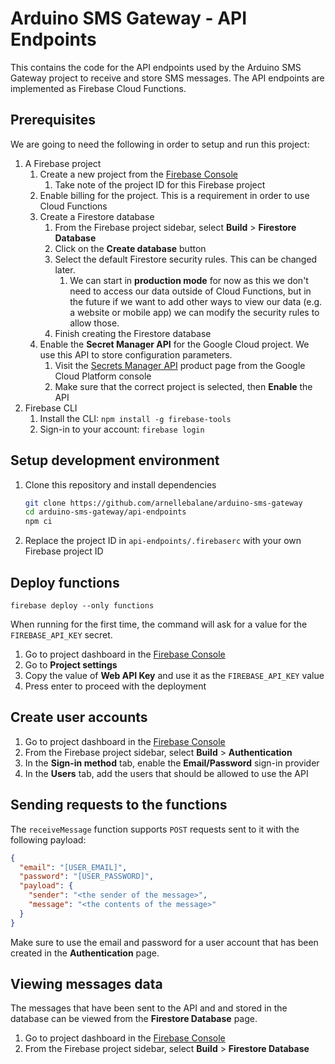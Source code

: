 # Arduino SMS Gateway - API Endpoints

This contains the code for the API endpoints used by the Arduino SMS Gateway project to receive and store SMS messages. The API endpoints are implemented as Firebase Cloud Functions.

## Prerequisites

We are going to need the following in order to setup and run this project:

1. A Firebase project
   1. Create a new project from the [Firebase Console](https://console.firebase.google.com/)
      1. Take note of the project ID for this Firebase project
   1. Enable billing for the project. This is a requirement in order to use Cloud Functions
   1. Create a Firestore database
      1. From the Firebase project sidebar, select **Build** > **Firestore Database**
      1. Click on the **Create database** button
      1. Select the default Firestore security rules. This can be changed later.
         1. We can start in **production mode** for now as this we don't need to access our data outside of Cloud Functions, but in the future if we want to add other ways to view our data (e.g. a website or mobile app) we can modify the security rules to allow those.
      1. Finish creating the Firestore database
   1. Enable the **Secret Manager API** for the Google Cloud project. We use this API to store configuration parameters.
      1. Visit the [Secrets Manager API](https://console.cloud.google.com/apis/library/secretmanager.googleapis.com) product page from the Google Cloud Platform console
      1. Make sure that the correct project is selected, then **Enable** the API
1. Firebase CLI
   1. Install the CLI: `npm install -g firebase-tools`
   1. Sign-in to your account: `firebase login`

## Setup development environment

1. Clone this repository and install dependencies

   ```bash
   git clone https://github.com/arnellebalane/arduino-sms-gateway
   cd arduino-sms-gateway/api-endpoints
   npm ci
   ```
1. Replace the project ID in `api-endpoints/.firebaserc` with your own Firebase project ID

## Deploy functions

```
firebase deploy --only functions
```

When running for the first time, the command will ask for a value for the `FIREBASE_API_KEY` secret.

1. Go to project dashboard in the [Firebase Console](https://console.firebase.google.com/)
1. Go to **Project settings**
1. Copy the value of **Web API Key** and use it as the `FIREBASE_API_KEY` value
1. Press enter to proceed with the deployment

## Create user accounts

1. Go to project dashboard in the [Firebase Console](https://console.firebase.google.com/)
1. From the Firebase project sidebar, select **Build** > **Authentication**
1. In the **Sign-in method** tab, enable the **Email/Password** sign-in provider
1. In the **Users** tab, add the users that should be allowed to use the API

## Sending requests to the functions

The `receiveMessage` function supports `POST` requests sent to it with the following payload:

```json
{
  "email": "[USER_EMAIL]",
  "password": "[USER_PASSWORD]",
  "payload": {
    "sender": "<the sender of the message>",
    "message": "<the contents of the message>"
  }
}
```

Make sure to use the email and password for a user account that has been created in the **Authentication** page.

## Viewing messages data

The messages that have been sent to the API and and stored in the database can be viewed from the **Firestore Database** page.

1. Go to project dashboard in the [Firebase Console](https://console.firebase.google.com/)
1. From the Firebase project sidebar, select **Build** > **Firestore Database**
